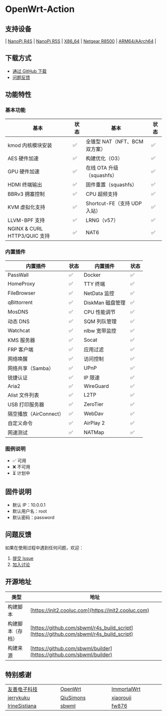 # OpenWrt-Action

## 支持设备

| [NanoPi R4S](https://github.com/oppen321/OpenWrt-Action/releases) | [NanoPi R5S](https://github.com/oppen321/OpenWrt-Action/releases) | [X86_64](https://github.com/oppen321/OpenWrt-Action/releases) | [Netgear R8500](https://github.com/oppen321/OpenWrt-Action/releases) | [ARM64/AArch64](https://github.com/oppen321/OpenWrt-Action/releases) |

## 下载方式

- [通过 GitHub 下载](https://github.com/oppen321/OpenWrt-Action/releases)
- [问题反馈](https://github.com/oppen321/OpenWrt-Action/issues)

## 功能特性

### 基本功能
| 基本 | 状态 | 基本 | 状态 |
|------|------|------|------|
| kmod 内核模块安装 | ✅ | 全锥型 NAT（NFT、BCM 双方案） | ✅ |
| AES 硬件加速 | ✅ | 构建优化（O3） | ✅ |
| GPU 硬件加速 | ✅ | 在线 OTA 升级（squashfs） | ✅ |
| HDMI 终端输出 | ✅ | 固件重置（squashfs） | ✅ |
| BBRv3 拥塞控制 | ✅ | CPU 超频支持 | ✅ |
| KVM 虚拟化支持 | ✅ | Shortcut-FE（支持 UDP 入站） | ✅ |
| LLVM-BPF 支持 | ✅ | LRNG（v57） | ✅ |
| NGINX & CURL HTTP3/QUIC 支持 | ✅ | NAT6 | ✅ |

### 内置插件
| 内置插件 | 状态 | 内置插件 | 状态 |
|----------|------|----------|------|
| PassWall | ✅ | Docker | ✅ |
| HomeProxy | ✅ | TTY 终端 | ✅ |
| FileBrowser | ✅ | NetData 监控 | ✅ |
| qBittorrent | ✅ | DiskMan 磁盘管理 | ✅ |
| MosDNS | ✅ | CPU 性能调节 | ✅ |
| 动态 DNS | ✅ | SQM 列队管理 | ✅ |
| Watchcat | ✅ | nlbw 宽带监控 | ✅ |
| KMS 服务器 | ✅ | Socat | ✅ |
| FRP 客户端 | ✅ | 应用过滤 | ✅ |
| 网络唤醒 | ✅ | 访问控制 | ✅ |
| 网络共享（Samba） | ✅ | UPnP | ✅ |
| 锐捷认证 | ✅ | IP 限速 | ✅ |
| Aria2 | ✅ | WireGuard | ✅ |
| Alist 文件列表 | ✅ | L2TP | ✅ |
| USB 打印服务器 | ✅ | ZeroTier | ✅ |
| 隔空播放（AirConnect） | ✅ | WebDav | ✅ |
| 自定义命令 | ✅ | AirPlay 2 | ✅ |
| 网速测试 | ✅ | NATMap | ✅ |

### 图例说明
- ✅ 可用
- ❌ 不可用
- ⏳ 计划中

## 固件说明

- 默认 IP：10.0.0.1
- 默认用户名：root
- 默认密码：password

## 问题反馈

如果在使用过程中遇到任何问题，欢迎：
1. [提交 Issue](https://github.com/oppen321/OpenWrt-Action/issues)
2. [加入讨论](https://github.com/oppen321/OpenWrt-Action/discussions)

## 开源地址

| 类型 | 地址 |
|------|------|
| 构建脚本 | [https://init2.cooluc.com](https://init2.cooluc.com) |
| 构建脚本（存档） | [https://github.com/sbwml/r4s_build_script](https://github.com/sbwml/r4s_build_script) |
| 构建来源 | [https://github.com/sbwml/builder](https://github.com/sbwml/builder) |

## 特别感谢

<table>
<tr>
<td width="200"><a href="https://www.friendlyarm.com" target="_blank">友善电子科技</a></td>
<td width="200"><a href="https://github.com/openwrt/openwrt" target="_blank">OpenWrt</a></td>
<td width="200"><a href="https://github.com/immortalwrt/immortalwrt" target="_blank">ImmortalWrt</a></td>
</tr>
<tr>
<td width="200"><a href="https://github.com/jerrykuku" target="_blank">jerrykuku</a></td>
<td width="200"><a href="https://github.com/QiuSimons" target="_blank">QiuSimons</a></td>
<td width="200"><a href="https://github.com/xiaorouji" target="_blank">xiaorouji</a></td>
</tr>
<tr>
<td width="200"><a href="https://github.com/IrineSistiana" target="_blank">IrineSistiana</a></td>
<td width="200"><a href="https://github.com/sbwml" target="_blank">sbwml</a></td>
<td width="200"><a href="https://github.com/fw876" target="_blank">fw876</a></td>
</tr>
</table>
